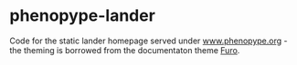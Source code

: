 # phenopype-lander

Code for the static lander homepage served under www.phenopype.org - the theming is borrowed from the documentaton theme [Furo](https://github.com/pradyunsg/furo).
